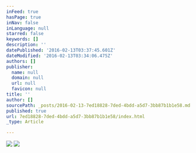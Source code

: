 ```yaml
---
inFeed: true
hasPage: true
inNav: false
inLanguage: null
starred: false
keywords: []
description: ''
datePublished: '2016-02-13T03:37:45.601Z'
dateModified: '2016-02-13T03:34:06.475Z'
authors: []
publisher:
  name: null
  domain: null
  url: null
  favicon: null
title: ''
author: []
sourcePath: _posts/2016-02-13-7ed18828-7ded-4bdd-a5d7-3bb87b1b1e58.md
published: true
url: 7ed18828-7ded-4bdd-a5d7-3bb87b1b1e58/index.html
_type: Article

---
```

![](https://the-grid-user-content.s3-us-west-2.amazonaws.com/2668d1c5-3f35-410a-a164-61af9af5478a.JPG)
![](https://the-grid-user-content.s3-us-west-2.amazonaws.com/3b89998d-130d-42c2-ad97-b9d165611a32.JPG)